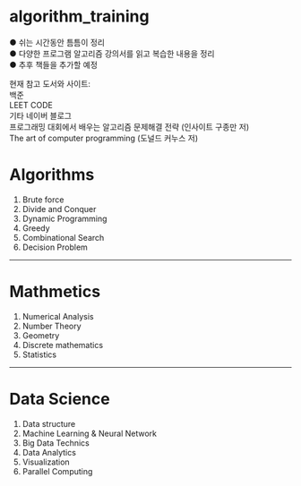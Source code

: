 # algorithm_training
 ● 쉬는 시간동안 틈틈이 정리 <br>
 ● 다양한 프로그램 알고리즘 강의서를 읽고 복습한 내용을 정리 <br>
 ● 추후 책들을 추가할 예정 <br>
 
 현재 참고 도서와 사이트: <br>
 백준 <br> LEET CODE <br> 기타 네이버 블로그  <br> 프로그래밍 대회에서 배우는 알고리즘 문제해결 전략 (인사이트 구종만 저)  <br> The art of computer programming (도널드 커누스 저)
 

# Algorithms  <br>
 1. Brute force <br>
 2. Divide and Conquer <br>
 3. Dynamic Programming <br>
 4. Greedy <br>
 5. Combinational Search <br>
 6. Decision Problem <br>
 
 ----------------------
 
 # Mathmetics <br>
 1. Numerical Analysis <br>
 2. Number Theory <br>
 3. Geometry <br>
 4. Discrete mathematics <br>
 5. Statistics <br>
  
 -----------------------
 
  # Data Science <br>
 1. Data structure <br>
 2. Machine Learning & Neural Network <br>
 3. Big Data Technics <br>
 4. Data Analytics <br>
 5. Visualization <br>
 6. Parallel Computing

